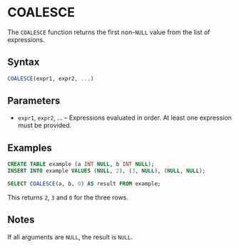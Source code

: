 # COALESCE

The `COALESCE` function returns the first non-`NULL` value from the list of expressions.

## Syntax

```sql
COALESCE(expr1, expr2, ...)
```

## Parameters

- `expr1`, `expr2`, ... – Expressions evaluated in order. At least one expression must be provided.

## Examples

```sql
CREATE TABLE example (a INT NULL, b INT NULL);
INSERT INTO example VALUES (NULL, 2), (3, NULL), (NULL, NULL);

SELECT COALESCE(a, b, 0) AS result FROM example;
```

This returns `2`, `3` and `0` for the three rows.

## Notes

If all arguments are `NULL`, the result is `NULL`.
